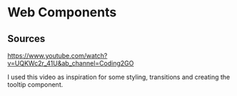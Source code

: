 # Web Components

## Sources

https://www.youtube.com/watch?v=UQKWc2r_41U&ab_channel=Coding2GO

I used this video as inspiration for some styling, transitions and creating the tooltip component.
